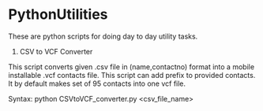 # PythonUtilities
These are python scripts for doing day to day utility tasks.
1. CSV to VCF Converter

This script converts given .csv file in (name,contactno) format into a mobile installable .vcf contacts file.
This script can add prefix to provided contacts. It by default makes set of 95 contacts into one vcf file.

Syntax:
python CSVtoVCF_converter.py <csv_file_name>
